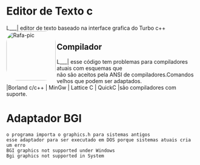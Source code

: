 # Editor de Texto c
L___| editor de texto baseado na interface grafica do Turbo c++
    <img align="left" alt="Rafa-pic" height="130" style="border-radius:30px;" src="https://d22blwhp6neszm.cloudfront.net/37/361654/tc_000.png">
## Compilador
L___| esse código tem problemas para compiladores atuais com esquemas que  
      não são aceitos pela ANSI de compiladores.Comandos velhos que podem ser adaptados.  
    |Borland c/c++ | MinGw | Lattice C | QuickC |são compiladores com suporte.    
    
# Adaptador BGI
    o programa importa o graphics.h para sistemas antigos 
    esse adaptador para ser executado em DOS porque sistemas atuais cria um erro
    BGI graphics not supported under Windows
    Bgi graphics not supported in System
